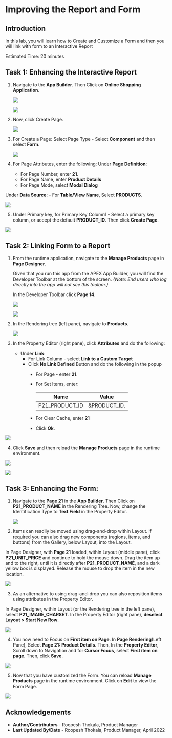# Improving the Report and Form

## Introduction
In this lab, you will learn how to Create and Customize a Form and then you will link with form to an Interactive Report

Estimated Time: 20 minutes

## Task 1: Enhancing the Interactive Report

1. Navigate to the **App Builder**. Then Click on **Online Shopping Application**.

    ![](images/navigate-to-osa1.png " ")

    ![](images/navigate-to-osa2.png " ")

2. Now, click Create Page.

    ![](images/create-form1.png " ")

3. For Create a Page: Select Page Type - Select **Component** and then select **Form**.

    ![](images/create-form2.png " ")

4. For Page Attributes, enter the following:
  Under **Page Definition**:
    - For Page Number, enter **21**.
    - For Page Name, enter **Product Details**
    - For Page Mode, select **Modal Dialog**

  Under **Data Source**:
    - For **Table/View Name**, Select **PRODUCTS**.

  ![](./images/create-form3.png " ")

5. Under Primary key, for Primary Key Column1 - Select a primary key column, or accept the default **PRODUCT_ID**. Then click **Create Page**.

![](./images/create-form4.png " ")

## Task 2: Linking Form to a Report

1. From the runtime application, navigate to the **Manage Products** page in **Page Designer**.

    Given that you run this app from the APEX App Builder, you will find the Developer Toolbar at the bottom of the screen.
    *{Note: End users who log directly into the app will not see this toolbar.}*

    In the Developer Toolbar click **Page 14**.

    ![](./images/navigate-to-mp1.png " ")

    ![](./images/navigate-to-mp2.png " ")

2. In the Rendering tree (left pane), navigate to **Products**.

    ![](./images/linking-a-form1.png " ")

3. In the Property Editor (right pane), click **Attributes** and do the following:

    - Under **Link**:
      -   For Link Column - select **Link to a Custom Target**
      -   Click **No Link Defined** Button and do the following in the popup
            - For Page - enter **21**.
            - For Set Items, enter:

                | Name | Value |
                | --- | --- |
                | P21\_PRODUCT\_ID | &PRODUCT_ID. |

            - For Clear Cache, enter **21**
            - Click **Ok**.


  ![](./images/linking-a-form2.png " ")

4. Click **Save** and then reload the **Manage Products** page in the runtime environment.

  ![](./images/refresh-manage-products.png " ")

  ![](./images/refresh-manage-products1.png " ")

## Task 3: Enhancing the Form:

1.  Navigate to the **Page 21** in the **App Builder**. Then Click on **P21_PRODUCT_NAME** in the Rendering Tree. Now, change the Identification Type to **Text Field** in the Property Editor.

    ![](images/navigate-to-page21.png " ")

2. Items can readily be moved using drag-and-drop within Layout. If required you can also drag new components (regions, items, and buttons) from the Gallery, below Layout, into the Layout.  

  In Page Designer, with **Page 21** loaded, within Layout (middle pane), click **P21_UNIT_PRICE** and continue to hold the mouse down. Drag the item up and to the right, until it is directly after **P21_PRODUCT_NAME**, and a dark yellow box is displayed. Release the mouse to drop the item in the new location.

 ![](images/enhance-form1.png " ")

3. As an alternative to using drag-and-drop you can also reposition items using attributes in the Property Editor.

  In Page Designer, within Layout (or the Rendering tree in the left pane), select **P21_IMAGE_CHARSET**. In the Property Editor (right pane), **deselect Layout > Start New Row**.

  ![](images/enhance-form2.png " ")

4. You now need to Focus on **First item on Page**.  In **Page Rendering**(Left Pane), Select **Page 21: Product Details**. Then, In the **Property Editor**, Scroll down to Navigation and for **Cursor Focus**, select **First item on page**. Then, click **Save**.

  ![](images/enhance-form3.png " ")

5. Now that you have customized the Form. You can reload **Manage Products** page in the runtime environment. Click on **Edit** to view the Form Page.

  ![](images/enhanced-form.png " ")


## **Acknowledgements**

 - **Author/Contributors** -  Roopesh Thokala, Product Manager
 - **Last Updated By/Date** - Roopesh Thokala, Product Manager, April 2022
